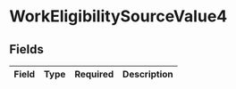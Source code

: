 # WorkEligibilitySourceValue4


## Fields

| Field       | Type        | Required    | Description |
| ----------- | ----------- | ----------- | ----------- |